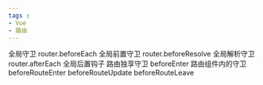```yaml
---
tags : 
- Vue
- 路由
---
```


全局守卫
router.beforeEach 全局前置守卫
router.beforeResolve  全局解析守卫
router.afterEach 全局后置钩子
路由独享守卫
beforeEnter
路由组件内的守卫
beforeRouteEnter
beforeRouteUpdate
beforeRouteLeave